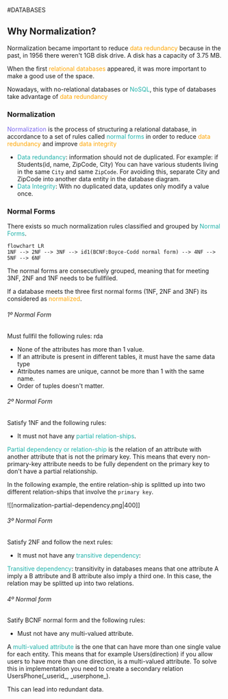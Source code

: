 #DATABASES 

## Why Normalization? 

Normalization became important to reduce <span style="color:orange;">data redundancy</span> because in the past, in 1956 there weren't 1GB disk drive. A disk has a capacity of 3.75 MB. 

When the first <span style="color:orange;">relational databases</span> appeared, it was more important to make a good use of the space. 

Nowadays, with no-relational databases or <span style="color:LightSeaGreen;">NoSQL</span>, this type of databases take advantage of <span style="color:orange;">data redundancy</span>

### Normalization

<span style="color:MediumSlateBlue;">Normalization</span> is the process of structuring a relational database, in accordance to a set of rules called <span style="color:LightSeaGreen;">normal forms</span> in order to reduce <span style="color:orange;">data redundancy</span> and improve <span style="color:orange;">data integrity</span>

* <span style="color:LIghtSeaGreen;">Data redundancy</span>: information should not de duplicated. For example: if 
		Students(id, name, ZipCode, City)
		You can have various students living in the same `City` and same `ZipCode`. For avoiding this, separate City and ZipCode into another data entity in the database diagram. 
* <span style="color:LIghtSeaGreen;">Data Integrity</span>: With no duplicated data, updates only modify a value once. 

### Normal Forms


There exists so much normalization rules classified and grouped by <span style="color:LightSeaGreen;">Normal Forms</span>. 

```mermaid 
flowchart LR
1NF --> 2NF --> 3NF --> id1(BCNF:Boyce-Codd normal form) --> 4NF --> 5NF --> 6NF

```

The normal forms are consecutively grouped, meaning that for meeting 3NF, 2NF and 1NF needs to be fullfiled. 

If a database meets the three first normal forms (1NF, 2NF and 3NF) its considered as <span style="color:orange;">normalized</span>. 


###### 1º Normal Form

Must fullfil the following rules: rda
* None of the attributes has more than 1 value. 
* If an attribute is present in different tables, it must have the same data type
* Attributes names are unique, cannot be more than 1 with the same name. 
* Order of tuples doesn't matter. 

###### 2º Normal Form

Satisfy 1NF and the following rules: 
*  It must not have any <span style="color:LightSeaGreen;">partial relation-ships</span>. 

<span style="color:LightSeaGreen;">Partial dependency or relation-ship</span> is the relation of an attribute with another attribute that is not the primary key. 
This means that every non-primary-key attribute needs to be fully dependent on the primary key to don't have a partial relationship. 

In the following example, the entire relation-ship is splitted up into two different relation-ships that involve the `primary key`. 

![[normalization-partial-dependency.png|400]]

###### 3º Normal Form

Satisfy 2NF and follow the next rules: 
* It must not have any <span style="color:LightSeaGreen;">transitive dependency</span>: 

<span style="color:LightSeaGreen;">Transitive dependency</span>: transitivity in databases means that one attribute A imply a B attribute and B attribute also imply a third one. In this case, the relation may be splitted up into two relations. 

###### 4º Normal form

Satify BCNF normal form and the following rules: 

* Must not have any multi-valued attribute. 

A <span style="color:LightSeaGreen;">multi-valued attribute</span> is the one that can have more than one single value for each entity. This means that for example Users(direction) if you allow users to have more than one direction, is a multi-valued attribute. 
To solve this in implementation you need to create a secondary relation UsersPhone(\_userid\_, \_userphone\_). 

This can lead into redundant data. 

